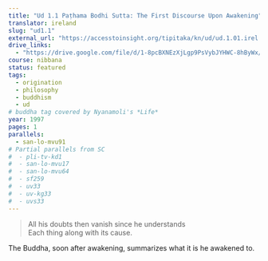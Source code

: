 ```yaml
---
title: "Ud 1.1 Paṭhama Bodhi Sutta: The First Discourse Upon Awakening"
translator: ireland
slug: "ud1.1"
external_url: "https://accesstoinsight.org/tipitaka/kn/ud/ud.1.01.irel.html"
drive_links:
  - "https://drive.google.com/file/d/1-8pcBXNEzXjLgp9PsVybJYHWC-8hByWx/view?usp=drivesdk"
course: nibbana
status: featured
tags:
  - origination
  - philosophy
  - buddhism
  - ud
# buddha tag covered by Nyanamoli's *Life*
year: 1997
pages: 1
parallels:
  - san-lo-mvu91
# Partial parallels from SC
#  - pli-tv-kd1
#  - san-lo-mvu17
#  - san-lo-mvu64
#  - sf259
#  - uv33
#  - uv-kg33
#  - uvs33
---
```


> All his doubts then vanish since he understands  
Each thing along with its cause.

The Buddha, soon after awakening, summarizes what it is he awakened to.
